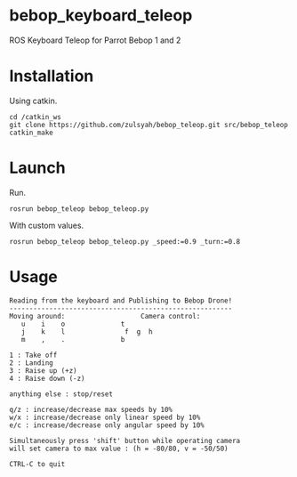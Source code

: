 # bebop_keyboard_teleop
ROS Keyboard Teleop for Parrot Bebop 1 and 2

# Installation
Using catkin.
```
cd /catkin_ws
git clone https://github.com/zulsyah/bebop_teleop.git src/bebop_teleop
catkin_make
```

# Launch


Run.
```
rosrun bebop_teleop bebop_teleop.py
```

With custom values.
```
rosrun bebop_teleop bebop_teleop.py _speed:=0.9 _turn:=0.8
```

# Usage
```
Reading from the keyboard and Publishing to Bebop Drone!
--------------------------------------------------------
Moving around:                   Camera control:
   u    i    o				t
   j    k    l			     f  g  h
   m    ,    .				b

1 : Take off
2 : Landing
3 : Raise up (+z)
4 : Raise down (-z)

anything else : stop/reset

q/z : increase/decrease max speeds by 10%
w/x : increase/decrease only linear speed by 10%
e/c : increase/decrease only angular speed by 10%

Simultaneously press 'shift' button while operating camera
will set camera to max value : (h = -80/80, v = -50/50)

CTRL-C to quit
```

